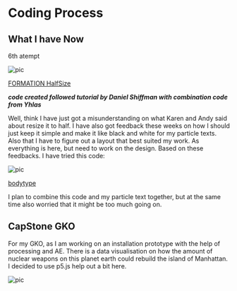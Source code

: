 # Coding Process

## What I have Now

6th atempt

![pic](https://wwsiyang.github.io/CODEWORD/SKO/Week_11/week11.gif)

[FORMATION HalfSize](https://wwsiyang.github.io/CODEWORD/SKO/Week_11/Textparticle_customised_formation_121020_divide2)

***code created followed tutorial by Daniel Shiffman with combination code from Yhlas***

Well, think I have just got a misunderstanding on what Karen and Andy said about resize it to half. I have also got feedback these weeks on how I should just keep it simple and make it like black and white for my particle texts. Also that I have to figure out a layout that best suited my work. As everything is here, but need to work on the design. Based on these feedbacks. I have tried this code:

![pic](https://wwsiyang.github.io/CODEWORD/SKO/Week_11/tryout.gif)

[bodytype](https://wwsiyang.github.io/CODEWORD/SKO/Week_11/bodytext)

I plan to combine this code and my particle text together, but at the same time also worried that it might be too much going on.

## CapStone GKO

For my GKO, as I am working on an installation prototype with the help of processing and AE. There is a data visualisation on how the amount of nuclear weapons on this planet earth could rebuild the island of Manhattan. I decided to use p5.js help out a bit here.

![pic](https://wwsiyang.github.io/CODEWORD/SKO/Week_11/tnt.gif)
